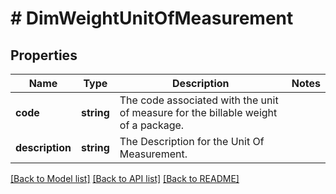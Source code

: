 # # DimWeightUnitOfMeasurement

## Properties

Name | Type | Description | Notes
------------ | ------------- | ------------- | -------------
**code** | **string** | The code associated with the unit of measure for the billable weight of a package. |
**description** | **string** | The Description for the Unit Of Measurement. |

[[Back to Model list]](../../README.md#models) [[Back to API list]](../../README.md#endpoints) [[Back to README]](../../README.md)
